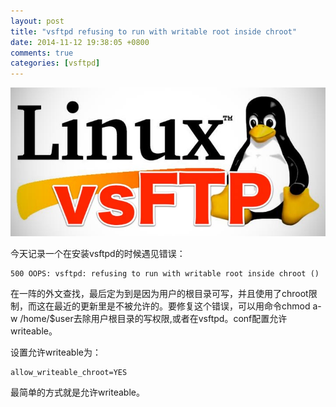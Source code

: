 ```yaml
---
layout: post
title: "vsftpd refusing to run with writable root inside chroot"
date: 2014-11-12 19:38:05 +0800
comments: true
categories: [vsftpd]
---
```


![vsftpd](/images/blog_img/vsftpd.jpg)

今天记录一个在安装vsftpd的时候遇见错误：

	500 OOPS: vsftpd: refusing to run with writable root inside chroot ()

在一阵的外文查找，最后定为到是因为用户的根目录可写，并且使用了chroot限制，而这在最近的更新里是不被允许的。要修复这个错误，可以用命令chmod a-w /home/$user去除用户根目录的写权限,或者在vsftpd。conf配置允许writeable。

设置允许writeable为：

	allow_writeable_chroot=YES

最简单的方式就是允许writeable。